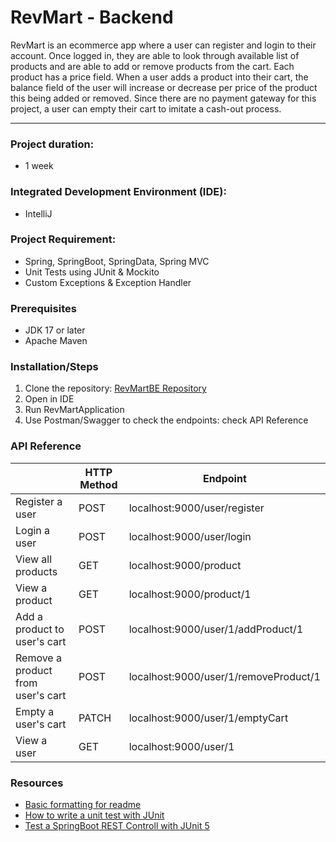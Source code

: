 # RevMart - Backend

RevMart is an ecommerce app where a user can register and login to their account.
Once logged in, they are able to look through available list of products and are able to add or remove products from the cart.
Each product has a price field. When a user adds a product into their cart, the balance field of the user will increase or decrease per price of the product this being added or removed.
Since there are no payment gateway for this project, a user can empty their cart to imitate a cash-out process.
<hr>

### Project duration: 
- 1 week

### Integrated Development Environment (IDE): 
- IntelliJ

### Project Requirement: 
- Spring, SpringBoot, SpringData, Spring MVC
- Unit Tests using JUnit & Mockito
- Custom Exceptions & Exception Handler

### Prerequisites
- JDK 17 or later
- Apache Maven

### Installation/Steps
1. Clone the repository: [RevMartBE Repository](https://github.com/daikianjiki/RevMartBE)
2. Open in IDE
3. Run RevMartApplication
4. Use Postman/Swagger to check the endpoints: check API Reference

### API Reference
<table>
  <thead>
    <tr>
      <th></th>
      <th>HTTP Method</th>
      <th>Endpoint</th>
    </tr>
  </thead>
  <tbody>
    <tr>
      <td>Register a user</td>
      <td>POST</td>
      <td>localhost:9000/user/register</td>
    </tr>
    <tr>
      <td>Login a user</td>
      <td>POST</td>
      <td>localhost:9000/user/login</td>
    </tr>
    <tr>
      <td>View all products</td>
      <td>GET</td>
      <td>localhost:9000/product</td>
    </tr>
    <tr>
      <td>View a product</td>
      <td>GET</td>
      <td>localhost:9000/product/1</td>
    </tr>
    <tr>
      <td>Add a product to user's cart</td>
      <td>POST</td>
      <td>localhost:9000/user/1/addProduct/1</td>
    </tr>
    <tr>
      <td>Remove a product from user's cart</td>
      <td>POST</td>
      <td>localhost:9000/user/1/removeProduct/1</td>
    </tr>
    <tr>
      <td>Empty a user's cart</td>
      <td>PATCH</td>
      <td>localhost:9000/user/1/emptyCart</td>
    </tr>
    <tr>
      <td>View a user</td>
      <td>GET</td>
      <td>localhost:9000/user/1</td>
    </tr>
  </tbody>
</table>

### Resources
- [Basic formatting for readme](https://docs.github.com/en/get-started/writing-on-github/getting-started-with-writing-and-formatting-on-github/basic-writing-and-formatting-syntax)
- [How to write a unit test with JUnit](https://www.infoworld.com/article/3543268/junit-5-tutorial-part-2-unit-testing-spring-mvc-with-junit-5.html)
- [Test a SpringBoot REST Controll with JUnit 5](https://howtodoinjava.com/spring-boot2/testing/rest-controller-unit-test-example/)
